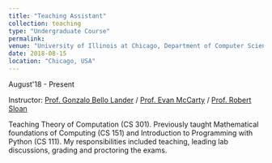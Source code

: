 ```yaml
---
title: "Teaching Assistant"
collection: teaching
type: "Undergraduate Course"
permalink: 
venue: "University of Illinois at Chicago, Department of Computer Science"
date: 2018-08-15
location: "Chicago, USA"
---
```

August'18 - Present

Instructor: [Prof. Gonzalo Bello Lander](https://cs.uic.edu/profiles/gonzalo-bello/) / [Prof. Evan McCarty](https://cs.uic.edu/profiles/evan-mccarty/) / [Prof. Robert Sloan](https://cs.uic.edu/profiles/robert-sloan/)

Teaching Theory of Computation (CS 301). Previously taught Mathematical foundations of Computing (CS 151) and Introduction to Programming with Python (CS 111). My responsibilities included teaching, leading lab discussions, grading and proctoring the exams.
